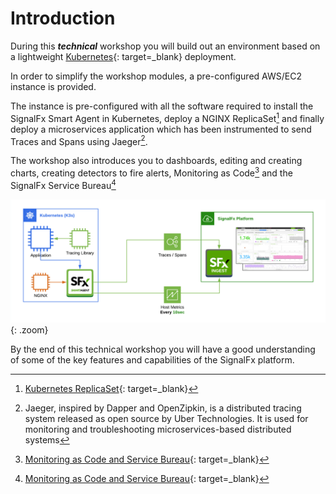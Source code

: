 # Introduction

During this _**technical**_ workshop you will build out an environment based on a lightweight [Kubernetes](https://k3s.io/){: target=_blank} deployment.

In order to simplify the workshop modules, a pre-configured AWS/EC2 instance is provided.

The instance is pre-configured with all the software required to install the SignalFx Smart Agent in Kubernetes, deploy a NGINX ReplicaSet[^1] and finally deploy a microservices application which has been instrumented to send Traces and Spans using Jaeger[^2].

The workshop also introduces you to dashboards, editing and creating charts, creating detectors to fire alerts, Monitoring as Code[^3] and the SignalFx Service Bureau[^3]

![SFx Architecture](../images/smartagent/architecture.png){: .zoom}

By the end of this technical workshop you will have a good understanding of some of the key features and capabilities of the SignalFx platform.

[^1]: [Kubernetes ReplicaSet](https://kubernetes.io/docs/concepts/workloads/controllers/replicaset/){: target=_blank}
[^2]: Jaeger, inspired by Dapper and OpenZipkin, is a distributed tracing system released as open source by Uber Technologies. It is used for monitoring and troubleshooting microservices-based distributed systems
[^3]: [Monitoring as Code and Service Bureau](https://www.splunk.com/en_us/blog/it/monitoring-observability-enterprise-service.html){: target=_blank}
